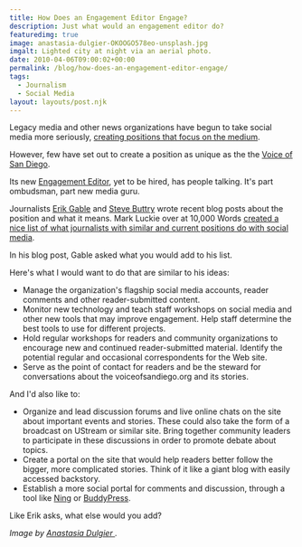 ```yaml
---
title: How Does an Engagement Editor Engage?
description: Just what would an engagement editor do?
featuredimg: true
image: anastasia-dulgier-OKOOGO578eo-unsplash.jpg
imgalt: Lighted city at night via an aerial photo.
date: 2010-04-06T09:00:02+00:00
permalink: /blog/how-does-an-engagement-editor-engage/
tags:
  - Journalism
  - Social Media
layout: layouts/post.njk
---
```


Legacy media and other news organizations have begun to take social media more seriously, [creating positions that focus on the medium](http://www.ajr.org/Article.asp?id=4860).

However, few have set out to create a position as unique as the the [Voice of San Diego](http://www.voiceofsandiego.org/).

Its new [Engagement Editor](http://www.voiceofsandiego.org/clipboard/article_0dba4922-3c46-11df-a439-001cc4c002e0.html), yet to be hired, has people talking. It's part ombudsman, part new media guru.

Journalists [Erik Gable](http://erikgable.com/2010/03/31/10-things-that-could-go-into-a-community-engagement-editors-job-description/) and [Steve Buttry](http://stevebuttry.wordpress.com/2010/04/02/yes-engagement-is-everyones-job-and-my-job/) wrote recent blog posts about the position and what it means. Mark Luckie over at 10,000 Words [created a nice list of what journalists with similar and current positions do with social media](http://www.10000words.net/2010/04/what-exactly-is-social-media.html).

In his blog post, Gable asked what you would add to his list.

Here's what I would want to do that are similar to his ideas:

  * Manage the organization's flagship social media accounts, reader comments and other reader-submitted content.
  * Monitor new technology and teach staff workshops on social media and other new tools that may improve engagement. Help staff determine the best tools to use for different projects.
  * Hold regular workshops for readers and community organizations to encourage new and continued reader-submitted material. Identify the potential regular and occasional correspondents for the Web site.
  * Serve as the point of contact for readers and be the steward for conversations about the voiceofsandiego.org and its stories.

And I'd also like to:

  * Organize and lead discussion forums and live online chats on the site about important events and stories. These could also take the form of a broadcast on UStream or similar site. Bring together community leaders to participate in these discussions in order to promote debate about topics.
  * Create a portal on the site that would help readers better follow the bigger, more complicated stories. Think of it like a giant blog with easily accessed backstory.
  * Establish a more social portal for comments and discussion, through a tool like [Ning](http://www.ning.com/) or [BuddyPress](http://buddypress.org/).

Like Erik asks, what else would you add?

_Image by [Anastasia Dulgier ](https://unsplash.com/photos/OKOOGO578eo)._
